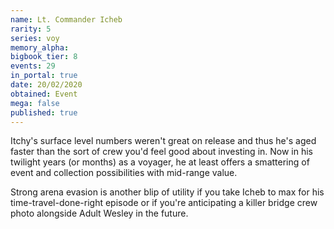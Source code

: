 ```yaml
---
name: Lt. Commander Icheb
rarity: 5
series: voy
memory_alpha:
bigbook_tier: 8
events: 29
in_portal: true
date: 20/02/2020
obtained: Event
mega: false
published: true
---
```


Itchy's surface level numbers weren't great on release and thus he's aged faster than the sort of crew you'd feel good about investing in. Now in his twilight years (or months) as a voyager, he at least offers a smattering of event and collection possibilities with mid-range value.

Strong arena evasion is another blip of utility if you take Icheb to max for his time-travel-done-right episode or if you're anticipating a killer bridge crew photo alongside Adult Wesley in the future.
